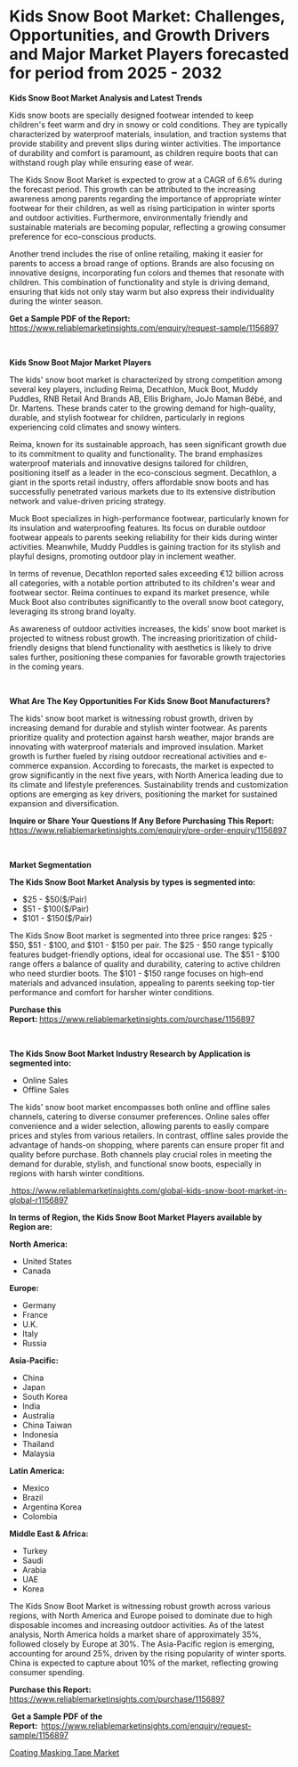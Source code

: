 <p><h1>Kids Snow Boot Market: Challenges, Opportunities, and Growth Drivers and Major Market Players forecasted for period from 2025 - 2032</h1></p><p><strong>Kids Snow Boot Market Analysis and Latest Trends</strong></p>
<p><p>Kids snow boots are specially designed footwear intended to keep children's feet warm and dry in snowy or cold conditions. They are typically characterized by waterproof materials, insulation, and traction systems that provide stability and prevent slips during winter activities. The importance of durability and comfort is paramount, as children require boots that can withstand rough play while ensuring ease of wear.</p><p>The Kids Snow Boot Market is expected to grow at a CAGR of 6.6% during the forecast period. This growth can be attributed to the increasing awareness among parents regarding the importance of appropriate winter footwear for their children, as well as rising participation in winter sports and outdoor activities. Furthermore, environmentally friendly and sustainable materials are becoming popular, reflecting a growing consumer preference for eco-conscious products.</p><p>Another trend includes the rise of online retailing, making it easier for parents to access a broad range of options. Brands are also focusing on innovative designs, incorporating fun colors and themes that resonate with children. This combination of functionality and style is driving demand, ensuring that kids not only stay warm but also express their individuality during the winter season.</p></p>
<p><strong>Get a Sample PDF of the Report:&nbsp;</strong> <a href="https://www.reliablemarketinsights.com/enquiry/request-sample/1156897?utm_campaign=3013&utm_medium=2&utm_source=Github&utm_content=ia&utm_term=21032025&utm_id=kids-snow-boot">https://www.reliablemarketinsights.com/enquiry/request-sample/1156897</a></p>
<p>&nbsp;</p>
<p><strong>Kids Snow Boot Major Market Players</strong></p>
<p><p>The kids' snow boot market is characterized by strong competition among several key players, including Reima, Decathlon, Muck Boot, Muddy Puddles, RNB Retail And Brands AB, Ellis Brigham, JoJo Maman Bébé, and Dr. Martens. These brands cater to the growing demand for high-quality, durable, and stylish footwear for children, particularly in regions experiencing cold climates and snowy winters.</p><p>Reima, known for its sustainable approach, has seen significant growth due to its commitment to quality and functionality. The brand emphasizes waterproof materials and innovative designs tailored for children, positioning itself as a leader in the eco-conscious segment. Decathlon, a giant in the sports retail industry, offers affordable snow boots and has successfully penetrated various markets due to its extensive distribution network and value-driven pricing strategy.</p><p>Muck Boot specializes in high-performance footwear, particularly known for its insulation and waterproofing features. Its focus on durable outdoor footwear appeals to parents seeking reliability for their kids during winter activities. Meanwhile, Muddy Puddles is gaining traction for its stylish and playful designs, promoting outdoor play in inclement weather. </p><p>In terms of revenue, Decathlon reported sales exceeding €12 billion across all categories, with a notable portion attributed to its children's wear and footwear sector. Reima continues to expand its market presence, while Muck Boot also contributes significantly to the overall snow boot category, leveraging its strong brand loyalty.</p><p>As awareness of outdoor activities increases, the kids’ snow boot market is projected to witness robust growth. The increasing prioritization of child-friendly designs that blend functionality with aesthetics is likely to drive sales further, positioning these companies for favorable growth trajectories in the coming years.</p></p>
<p>&nbsp;</p>
<p><strong>What Are The Key Opportunities For Kids Snow Boot Manufacturers?</strong></p>
<p><p>The kids' snow boot market is witnessing robust growth, driven by increasing demand for durable and stylish winter footwear. As parents prioritize quality and protection against harsh weather, major brands are innovating with waterproof materials and improved insulation. Market growth is further fueled by rising outdoor recreational activities and e-commerce expansion. According to forecasts, the market is expected to grow significantly in the next five years, with North America leading due to its climate and lifestyle preferences. Sustainability trends and customization options are emerging as key drivers, positioning the market for sustained expansion and diversification.</p></p>
<p><strong>Inquire or Share Your Questions If Any Before Purchasing This Report:</strong> <a href="https://www.reliablemarketinsights.com/enquiry/pre-order-enquiry/1156897?utm_campaign=3013&utm_medium=2&utm_source=Github&utm_content=ia&utm_term=21032025&utm_id=kids-snow-boot">https://www.reliablemarketinsights.com/enquiry/pre-order-enquiry/1156897</a></p>
<p>&nbsp;</p>
<p><strong>Market Segmentation</strong></p>
<p><strong>The Kids Snow Boot Market Analysis by types is segmented into:</strong></p>
<p><ul><li>$25 - $50($/Pair)</li><li>$51 - $100($/Pair)</li><li>$101 - $150($/Pair)</li></ul></p>
<p><p>The Kids Snow Boot market is segmented into three price ranges: $25 - $50, $51 - $100, and $101 - $150 per pair. The $25 - $50 range typically features budget-friendly options, ideal for occasional use. The $51 - $100 range offers a balance of quality and durability, catering to active children who need sturdier boots. The $101 - $150 range focuses on high-end materials and advanced insulation, appealing to parents seeking top-tier performance and comfort for harsher winter conditions.</p></p>
<p><strong>Purchase this Report:&nbsp;</strong><a href="https://www.reliablemarketinsights.com/purchase/1156897?utm_campaign=3013&utm_medium=2&utm_source=Github&utm_content=ia&utm_term=21032025&utm_id=kids-snow-boot">https://www.reliablemarketinsights.com/purchase/1156897</a></p>
<p>&nbsp;</p>
<p><strong>The Kids Snow Boot Market Industry Research by Application is segmented into:</strong></p>
<p><ul><li>Online Sales</li><li>Offline Sales</li></ul></p>
<p><p>The kids' snow boot market encompasses both online and offline sales channels, catering to diverse consumer preferences. Online sales offer convenience and a wider selection, allowing parents to easily compare prices and styles from various retailers. In contrast, offline sales provide the advantage of hands-on shopping, where parents can ensure proper fit and quality before purchase. Both channels play crucial roles in meeting the demand for durable, stylish, and functional snow boots, especially in regions with harsh winter conditions.</p></p>
<p><a href="https://www.reliablemarketinsights.com/global-kids-snow-boot-market-in-global-r1156897?utm_campaign=3013&utm_medium=2&utm_source=Github&utm_content=ia&utm_term=21032025&utm_id=kids-snow-boot">&nbsp;https://www.reliablemarketinsights.com/global-kids-snow-boot-market-in-global-r1156897</a></p>
<p><strong>In terms of Region, the Kids Snow Boot Market Players available by Region are:</strong></p>
<p>
    <p> <strong> North America: </strong>
        <ul>
            <li>United States</li>
            <li>Canada</li>
        </ul>
        </p> 
    <p> <strong> Europe: </strong>
        <ul>
            <li>Germany</li>
            <li>France</li>
            <li>U.K.</li>
            <li>Italy</li>
            <li>Russia</li>
        </ul>
        </p> 
    <p> <strong> Asia-Pacific: </strong>
        <ul>
            <li>China</li>
            <li>Japan</li>
            <li>South Korea</li>
            <li>India</li>
            <li>Australia</li>
            <li>China Taiwan</li>
            <li>Indonesia</li>
            <li>Thailand</li>
            <li>Malaysia</li>
        </ul>
        </p> 
    <p> <strong> Latin America: </strong>
        <ul>
            <li>Mexico</li>
            <li>Brazil</li>
            <li>Argentina Korea</li>
            <li>Colombia</li>
        </ul>
        </p> 
    <p> <strong> Middle East & Africa: </strong>
        <ul>
            <li>Turkey</li>
            <li>Saudi</li>
            <li>Arabia</li>
            <li>UAE</li>
            <li>Korea</li>
        </ul>
    </p>
    </p>
<p><p>The Kids Snow Boot Market is witnessing robust growth across various regions, with North America and Europe poised to dominate due to high disposable incomes and increasing outdoor activities. As of the latest analysis, North America holds a market share of approximately 35%, followed closely by Europe at 30%. The Asia-Pacific region is emerging, accounting for around 25%, driven by the rising popularity of winter sports. China is expected to capture about 10% of the market, reflecting growing consumer spending.</p></p>
<p><strong>Purchase this Report: </strong><a href="https://www.reliablemarketinsights.com/purchase/1156897?utm_campaign=3013&utm_medium=2&utm_source=Github&utm_content=ia&utm_term=21032025&utm_id=kids-snow-boot">https://www.reliablemarketinsights.com/purchase/1156897</a></p>
<p>&nbsp;<strong>Get a Sample PDF of the Report:&nbsp;&nbsp;</strong><a href="https://www.reliablemarketinsights.com/enquiry/request-sample/1156897?utm_campaign=3013&utm_medium=2&utm_source=Github&utm_content=ia&utm_term=21032025&utm_id=kids-snow-boot">https://www.reliablemarketinsights.com/enquiry/request-sample/1156897</a></p>
<p><strong></strong></p>
<p><p><a href="https://github.com/scaseiargas/Market-Research-Report-List-1/blob/main/coating-masking-tape-market.md?utm_campaign=3013&utm_medium=2&utm_source=Github&utm_content=ia&utm_term=21032025&utm_id=kids-snow-boot">Coating Masking Tape Market</a></p></p>